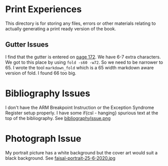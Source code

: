 # Print Experiences

This directory is for storing any files, errors or other materials relating to actually generating a print ready version of the book.

## Gutter Issues

I find that the gutter is entered on [page 172](./gutterIssue.png).  We have 6-7 extra characters.
We got to this place by using `fold -s60 -w72`.  So we need to be narrower to 65.
I wrote the tool `markdown_fold` which is a 65 width markdown aware version of fold.  I found 66 too big.

# Bibliography Issues

I don't have the ARM Breakpoint Instruction or the Exception Syndrome Register setup properly.
I have some if{csl - hanging} spurious text at the top of the bibliography.  See [bibliographyIssue.png](./bibliographyIssue.png)

# Photograph Issue

My portrait picture has a white background but the cover art would suit a black background.  See [faisal-portrait-25-6-2020.jpg](./faisal-portrait-25-6-2020.jpg)

